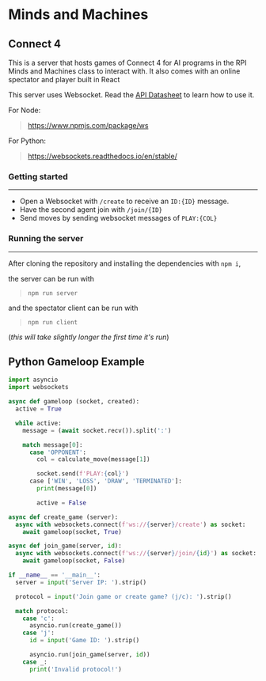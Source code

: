 # Minds and Machines
## Connect 4

This is a server that hosts games of Connect 4 for AI programs in the RPI Minds and Machines class to interact with. It also comes with an online spectator and player built in React

This server uses Websocket. Read the [API Datasheet](https://docs.google.com/spreadsheets/d/15I5rXRJ-JULAqWCd6mbjbzZCsmA4In8P-vM3zhoSD_Q/edit?usp=sharing) to learn how to use it.

For Node:
> https://www.npmjs.com/package/ws

For Python:
> https://websockets.readthedocs.io/en/stable/

### Getting started
---
- Open a Websocket with `/create` to receive an `ID:{ID}` message.
- Have the second agent join with `/join/{ID}`
- Send moves by sending websocket messages of `PLAY:{COL}`

### Running the server
---
After cloning the repository and installing the dependencies with `npm i`,

the server can be run with
> `npm run server`

and the spectator client can be run with
> `npm run client`

(*this will take slightly longer the first time it's run*)

## Python Gameloop Example

```python
import asyncio
import websockets

async def gameloop (socket, created):
  active = True

  while active:
    message = (await socket.recv()).split(':')

    match message[0]:
      case 'OPPONENT':
        col = calculate_move(message[1])

        socket.send(f'PLAY:{col}')
      case ['WIN', 'LOSS', 'DRAW', 'TERMINATED']:
        print(message[0])

        active = False

async def create_game (server):
  async with websockets.connect(f'ws://{server}/create') as socket:
    await gameloop(socket, True)

async def join_game(server, id):
  async with websockets.connect(f'ws://{server}/join/{id}') as socket:
    await gameloop(socket, False)

if __name__ == '__main__':
  server = input('Server IP: ').strip()

  protocol = input('Join game or create game? (j/c): ').strip()

  match protocol:
    case 'c':
      asyncio.run(create_game())
    case 'j':
      id = input('Game ID: ').strip()

      asyncio.run(join_game(server, id))
    case _:
      print('Invalid protocol!')
```
